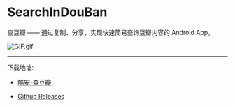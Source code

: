 # SearchInDouBan
查豆瓣 —— 通过复制、分享，实现快速简易查询豆瓣内容的 Android App。

![GIF.gif](https://github.com/rosuH/SearchInDouban/blob/master/demo.gif)

-----
下载地址: 
- [酷安-查豆瓣](https://www.coolapk.com/apk/me.rosuh.searchindouban)

- [Github Releases](https://github.com/rosuH/SearchInDouban/releases)
